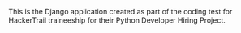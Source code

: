 This is the Django application created as part of the coding test for HackerTrail traineeship for their Python Developer Hiring Project.
